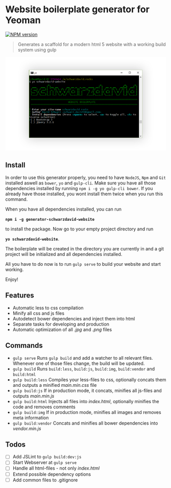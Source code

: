 # Website boilerplate generator for Yeoman

[![NPM version](https://badge.fury.io/js/generator-schwarzdavid-website.svg)](https://www.npmjs.com/package/generator-schwarzdavid-website)

> Generates a scaffold for a modern html 5 website with a working build system using gulp

![](screenshot.png)

## Install

In order to use this generator properly, you need to have `NodeJS`, `Npm` and `Git` installed aswell as `bower`, `yo` 
and `gulp-cli`. Make sure you have all those dependencies installed by running `npm i -g yo gulp-cli bower`. If you 
already have those installed, you wont install them twice when you run this command.

When you have all dependencies installed, you can run

**`npm i -g generator-schwarzdavid-website`** 

to install the package. Now go to your empty project directory and run 

**`yo schwarzdavid-website`**. 

The boilerplate will be created in the directory you are currently in and a git project will be initialized 
and all dependencies installed.

All you have to do now is to run `gulp serve` to build your website and start working.

Enjoy!

## Features

* Automatic less to css compilation
* Minify all css and js files
* Autodetect bower dependencies and inject them into html
* Separate tasks for developing and production
* Automatic optimization of all _.jpg_ and _.png_ files

## Commands

* `gulp serve` Runs `gulp build` and add a watcher to all relevant files. Whenever one of 
those files change, the build will be updated.
* `gulp build` Runs `build:less`, `build:js`, `build:img`, `build:vendor` and `build:html`
* `gulp build:less` Compiles your less-files to css, optionally concats them and outputs a minified _main.min.css_ file
* `gulp build:js` If in production mode, it concats, minifies all js-files and outputs _main.min.js_
* `gulp build:html` Injects all files into _index.html_, optionally minifies the code and removes comments
* `gulp build:img` If in production mode, minifies all images and removes meta information
* `gulp build:vendor` Concats and minifies all bower dependencies into _vendor.min.js_

## Todos

* [ ] Add JSLint to `gulp build:dev:js`
* [ ] Start Webserver at `gulp serve`
* [ ] Handle all html-files - not only _index.html_
* [ ] Extend possible dependency options
* [ ] Add common files to .gitignore